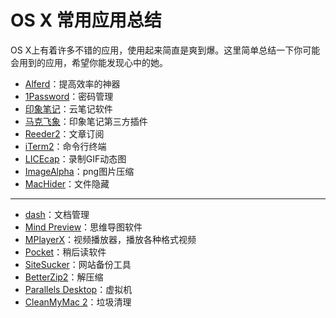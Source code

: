 # OS X 常用应用总结

OS X上有着许多不错的应用，使用起来简直是爽到爆。这里简单总结一下你可能会用到的应用，希望你能发现心中的她。

* [Alferd](https://github.com/xuelangZF/MacOSX/blob/gh-pages/apps/alferd.md)：提高效率的神器
* [1Password](https://github.com/xuelangZF/MacOSX/blob/gh-pages/apps/onepassword.md)：密码管理
* [印象笔记](https://github.com/xuelangZF/MacOSX/blob/gh-pages/apps/evernote.md)：云笔记软件
* [马克飞象](https://github.com/xuelangZF/MacOSX/blob/gh-pages/apps/evernote.md)：印象笔记第三方插件
* [Reeder2](https://github.com/xuelangZF/MacOSX/blob/gh-pages/apps/reeder2.md)：文章订阅
* [iTerm2](https://github.com/xuelangZF/MacOSX/blob/gh-pages/apps/iterm2.md)：命令行终端
* [LICEcap](https://github.com/xuelangZF/MacOSX/blob/gh-pages/apps/licecap.md)：录制GIF动态图
* [ImageAlpha](https://github.com/xuelangZF/MacOSX/blob/gh-pages/apps/imageAlpha.md)：png图片压缩
* [MacHider](https://github.com/xuelangZF/MacOSX/blob/gh-pages/apps/macHider.md)：文件隐藏


---

* [dash](http://kapeli.com/dash)：文档管理
* [Mind Preview](http://www.mindpreview.com/)：思维导图软件
* [MPlayerX](http://mplayerx.org/)：视频播放器，播放各种格式视频
* [Pocket](https://getpocket.com/mac/?a=mac)：稍后读软件
* [SiteSucker](http://www.sitesucker.us/mac/mac.html)：网站备份工具
* [BetterZip2](http://macitbetter.com/buy/)：解压缩
* [Parallels Desktop](http://www.parallels.com/products/desktop/)：虚拟机
* [CleanMyMac 2](http://macpaw.com/cleanmymac)：垃圾清理